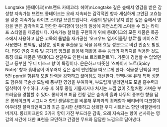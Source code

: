 Longtake (롱테이크)\n브랜드 카테고리: 헤어\nLongtake  깊은 숲에서 영감을 받은 감성향 지속가능 브랜드 롱테이크는 오래 지속되는 감각적인 향과 세심하게 고안된 고효능을 갖춘 지속가능 라이프 스타일 브랜드입니다. 사람의 발길이 닿지 않은 깊은 숲에서 영감을 받은 감각적이고 편안한 우디향이 당신의 일상에 자연스럽게 스며들 수 있는 라이프 스타일을 제공합니다.   지속가능 철학을 구현하기 위해 롱테이크의 모든 제품은 목공소에서 사용하고 남은 고목의 톱밥을 재가공한 ‘오크우드 업사이클링 향료’를 베이스로 사용했다. 편백잎, 검정콩, 장미꽃 추출물 등 식물 유래 효능 성분으로 비건 인증도 받았다. FSC 인증 지류 및 콩기름 잉크를 활용해 재활용 우수 등급의 패키지를 적용한 것도 특징 대표 제품은 ‘롱테이크 샌달우드 인텐시브 트리트먼트’다. 기존에 경험할 수 없었던 깊고 풍부한 ‘우디 머스크 향’이 특징이다. 은은하고 따뜻한 ‘스파이시 노트(Spicy Note)’ 향과 흙내음이 어우러져 깊은 숲의 편안함을 떠오르게 한다. 식물성 단백질 3만 5천 ppm을 함유해 모발 탄력을 강화하고 끊어짐도 개선한다. 편백나무 유래 특허 성분도 함유해 극손상 모발에 풍부한 영양을 부여하며, 부드럽게 발리면서도 모발 흡수력과 밀착력이 우수하다. 사용 후 하루 종일 기름지거나 처지는 느낌 없이 깃털처럼 가벼운 부드러움을 경험할 수 있다.   롱테이크 퍼퓸 런칭 깊은 숲속의 흙과 나무의 풍부한 향을 담은 롱테이크의 시그니쳐 향인 샌달우드를 비롯해 무화과의 경쾌함과 베티버의 다크함이 어우러진 블랙티앤피그와 최근 출시한 산뜻하고 상쾌한 우디 시트러스 향인 바질앤베티버까지. 롱테이크만의 3가지 향이 가진 부드러운 감촉, 오래 지속되는 향이 선사하는 영감의 시간에 대한 표현을 모던하고 간결한 무드와 담담한 느낌으로 담아냈다.